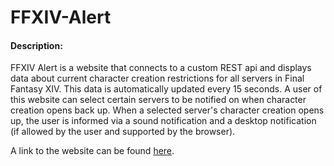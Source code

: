 # FFXIV-Alert

#### Description:
FFXIV Alert is a website that connects to a custom REST api and displays data about current character creation restrictions for all servers in Final Fantasy XIV. This data is automatically updated every 15 seconds. A user of this website can select certain servers to be notified on when character creation opens back up. When a selected server's character creation opens up, the user is informed via a sound notification and a desktop notification (if allowed by the user and supported by the browser).

A link to the website can be found <a href="https://www.ffxivalert.com">here</a>.